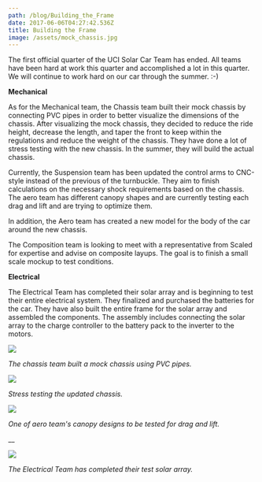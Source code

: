```yaml
---
path: /blog/Building_the_Frame
date: 2017-06-06T04:27:42.536Z
title: Building the Frame
image: /assets/mock_chassis.jpg
---
```

The first official quarter of the UCI Solar Car Team has ended. All teams have been hard at work this quarter and accomplished a lot in this quarter. We will continue to work hard on our car through the summer. :-)



**Mechanical**

As for the Mechanical team, the Chassis team built their mock chassis by connecting PVC pipes in order to better visualize the dimensions of the chassis. After visualizing the mock chassis, they decided to reduce the ride height, decrease the length, and taper the front to keep within the regulations and reduce the weight of the chassis. They have done a lot of stress testing with the new chassis. In the summer, they will build the actual chassis.



Currently, the Suspension team has been updated the control arms to CNC-style instead of the previous of the turnbuckle. They aim to finish calculations on the necessary shock requirements based on the chassis. The aero team has different canopy shapes and are currently testing each drag and lift and are trying to optimize them.



In addition, the Aero team has created a new model for the body of the car around the new chassis.



The Composition team is looking to meet with a representative from Scaled for expertise and advise on composite layups. The goal is to finish a small scale mockup to test conditions.



**Electrical**

The Electrical Team has completed their solar array and is beginning to test their entire electrical system. They finalized and purchased the batteries for the car. They have also built the entire frame for the solar array and assembled the components. The assembly includes connecting the solar array to the charge controller to the battery pack to the inverter to the motors.



![](/assets/mock_chassis.jpg)

_The chassis team built a mock chassis using PVC pipes._



![](/assets/chassis_stress.png)

_Stress testing the updated chassis._

![](/assets/aero_3.png)

_One of aero team's canopy designs to be tested for drag and lift._

__

![](/assets/solararray.jpg)

_The Electrical Team has completed their test solar array._
